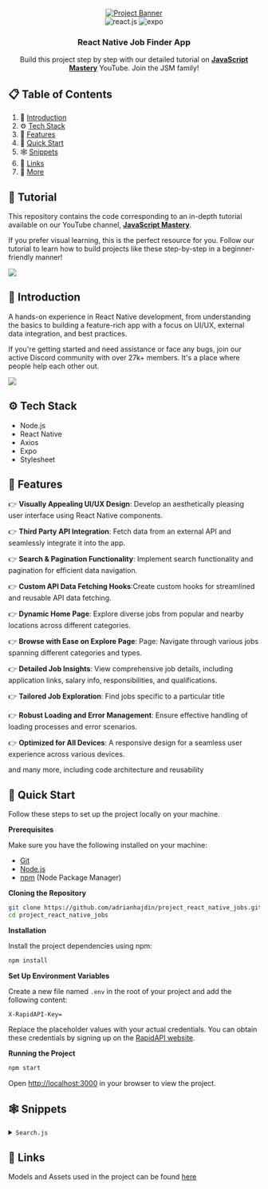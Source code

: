 <div align="center">
  <br />
    <a href="https://youtu.be/mJ3bGvy0WAY?feature=shared" target="_blank">
      <img src="https://github.com/adrianhajdin/project_react_native_jobs/assets/151519281/e7514725-0706-4080-bee4-b042554dabf7" alt="Project Banner">
    </a>
  <br />

  <div>
    <img src="https://img.shields.io/badge/-React_Native-black?style=for-the-badge&logoColor=white&logo=react&color=61DAFB" alt="react.js" />
    <img src="https://img.shields.io/badge/-Expo-black?style=for-the-badge&logoColor=white&logo=expo&color=000020" alt="expo" />
  </div>

  <h3 align="center">React Native Job Finder App</h3>

   <div align="center">
     Build this project step by step with our detailed tutorial on <a href="https://www.youtube.com/@javascriptmastery/videos" target="_blank"><b>JavaScript Mastery</b></a> YouTube. Join the JSM family!
    </div>
</div>

## 📋 <a name="table">Table of Contents</a>

1. 🤖 [Introduction](#introduction)
2. ⚙️ [Tech Stack](#tech-stack)
3. 🔋 [Features](#features)
4. 🤸 [Quick Start](#quick-start)
5. 🕸️ [Snippets](#snippets)
6. 🔗 [Links](#links)
7. 🚀 [More](#more)

## 🚨 Tutorial

This repository contains the code corresponding to an in-depth tutorial available on our YouTube channel, <a href="https://www.youtube.com/@javascriptmastery/videos" target="_blank"><b>JavaScript Mastery</b></a>.

If you prefer visual learning, this is the perfect resource for you. Follow our tutorial to learn how to build projects like these step-by-step in a beginner-friendly manner!

<a href="https://youtu.be/mJ3bGvy0WAY?feature=shared" target="_blank"><img src="https://github.com/sujatagunale/EasyRead/assets/151519281/1736fca5-a031-4854-8c09-bc110e3bc16d" /></a>

## <a name="introduction">🤖 Introduction</a>

A hands-on experience in React Native development, from understanding the basics to building a feature-rich app with a focus on UI/UX, external data integration, and best practices.

If you're getting started and need assistance or face any bugs, join our active Discord community with over 27k+ members. It's a place where people help each other out.

<a href="https://discord.com/invite/n6EdbFJ" target="_blank"><img src="https://github.com/sujatagunale/EasyRead/assets/151519281/618f4872-1e10-42da-8213-1d69e486d02e" /></a>

## <a name="tech-stack">⚙️ Tech Stack</a>

- Node.js
- React Native
- Axios
- Expo
- Stylesheet

## <a name="features">🔋 Features</a>

👉 **Visually Appealing UI/UX Design**: Develop an aesthetically pleasing user interface using React Native components.

👉 **Third Party API Integration**: Fetch data from an external API and seamlessly integrate it into the app.

👉 **Search & Pagination Functionality**: Implement search functionality and pagination for efficient data navigation.

👉 **Custom API Data Fetching Hooks**:Create custom hooks for streamlined and reusable API data fetching.

👉 **Dynamic Home Page**: Explore diverse jobs from popular and nearby locations across different categories.

👉 **Browse with Ease on Explore Page**: Page: Navigate through various jobs spanning different categories and types.

👉 **Detailed Job Insights**: View comprehensive job details, including application links, salary info, responsibilities, and qualifications.

👉 **Tailored Job Exploration**: Find jobs specific to a particular title

👉 **Robust Loading and Error Management**: Ensure effective handling of loading processes and error scenarios.

👉 **Optimized for All Devices**: A responsive design for a seamless user experience across various devices.

and many more, including code architecture and reusability

## <a name="quick-start">🤸 Quick Start</a>

Follow these steps to set up the project locally on your machine.

**Prerequisites**

Make sure you have the following installed on your machine:

- [Git](https://git-scm.com/)
- [Node.js](https://nodejs.org/en)
- [npm](https://www.npmjs.com/) (Node Package Manager)

**Cloning the Repository**

```bash
git clone https://github.com/adrianhajdin/project_react_native_jobs.git
cd project_react_native_jobs
```

**Installation**

Install the project dependencies using npm:

```bash
npm install
```

**Set Up Environment Variables**

Create a new file named `.env` in the root of your project and add the following content:

```env
X-RapidAPI-Key=
```

Replace the placeholder values with your actual credentials. You can obtain these credentials by signing up on the [RapidAPI website](https://rapidapi.com/letscrape-6bRBa3QguO5/api/jsearch).

**Running the Project**

```bash
npm start
```

Open [http://localhost:3000](http://localhost:3000) in your browser to view the project.

## <a name="snippets">🕸️ Snippets</a>

<details>
<summary><code>Search.js</code></summary>

```javascript
import React, { useEffect, useState } from "react";
import {
  ActivityIndicator,
  FlatList,
  Image,
  TouchableOpacity,
  View,
} from "react-native";
import { Stack, useRouter, useSearchParams } from "expo-router";
import { Text, SafeAreaView } from "react-native";
import axios from "axios";

import { ScreenHeaderBtn, NearbyJobCard } from "../../components";
import { COLORS, icons, SIZES } from "../../constants";
import styles from "../../styles/search";

const JobSearch = () => {
  const params = useSearchParams();
  const router = useRouter();

  const [searchResult, setSearchResult] = useState([]);
  const [searchLoader, setSearchLoader] = useState(false);
  const [searchError, setSearchError] = useState(null);
  const [page, setPage] = useState(1);

  const handleSearch = async () => {
    setSearchLoader(true);
    setSearchResult([]);

    try {
      const options = {
        method: "GET",
        url: `https://jsearch.p.rapidapi.com/search`,
        headers: {
          "X-RapidAPI-Key": "",
          "X-RapidAPI-Host": "jsearch.p.rapidapi.com",
        },
        params: {
          query: params.id,
          page: page.toString(),
        },
      };

      const response = await axios.request(options);
      setSearchResult(response.data.data);
    } catch (error) {
      setSearchError(error);
      console.log(error);
    } finally {
      setSearchLoader(false);
    }
  };

  const handlePagination = (direction) => {
    if (direction === "left" && page > 1) {
      setPage(page - 1);
      handleSearch();
    } else if (direction === "right") {
      setPage(page + 1);
      handleSearch();
    }
  };

  useEffect(() => {
    handleSearch();
  }, []);

  return (
    <SafeAreaView style={{ flex: 1, backgroundColor: COLORS.lightWhite }}>
      <Stack.Screen
        options={{
          headerStyle: { backgroundColor: COLORS.lightWhite },
          headerShadowVisible: false,
          headerLeft: () => (
            <ScreenHeaderBtn
              iconUrl={icons.left}
              dimension="60%"
              handlePress={() => router.back()}
            />
          ),
          headerTitle: "",
        }}
      />

      <FlatList
        data={searchResult}
        renderItem={({ item }) => (
          <NearbyJobCard
            job={item}
            handleNavigate={() => router.push(`/job-details/${item.job_id}`)}
          />
        )}
        keyExtractor={(item) => item.job_id}
        contentContainerStyle={{ padding: SIZES.medium, rowGap: SIZES.medium }}
        ListHeaderComponent={() => (
          <>
            <View style={styles.container}>
              <Text style={styles.searchTitle}>{params.id}</Text>
              <Text style={styles.noOfSearchedJobs}>Job Opportunities</Text>
            </View>
            <View style={styles.loaderContainer}>
              {searchLoader ? (
                <ActivityIndicator size="large" color={COLORS.primary} />
              ) : (
                searchError && <Text>Oops something went wrong</Text>
              )}
            </View>
          </>
        )}
        ListFooterComponent={() => (
          <View style={styles.footerContainer}>
            <TouchableOpacity
              style={styles.paginationButton}
              onPress={() => handlePagination("left")}
            >
              <Image
                source={icons.chevronLeft}
                style={styles.paginationImage}
                resizeMode="contain"
              />
            </TouchableOpacity>
            <View style={styles.paginationTextBox}>
              <Text style={styles.paginationText}>{page}</Text>
            </View>
            <TouchableOpacity
              style={styles.paginationButton}
              onPress={() => handlePagination("right")}
            >
              <Image
                source={icons.chevronRight}
                style={styles.paginationImage}
                resizeMode="contain"
              />
            </TouchableOpacity>
          </View>
        )}
      />
    </SafeAreaView>
  );
};

export default JobSearch;
```

</details>

## <a name="links">🔗 Links</a>

Models and Assets used in the project can be found [here](https://drive.google.com/file/d/1VGr3R-3uta9xNj17eRHMxTELhtE2LaCm/view)
